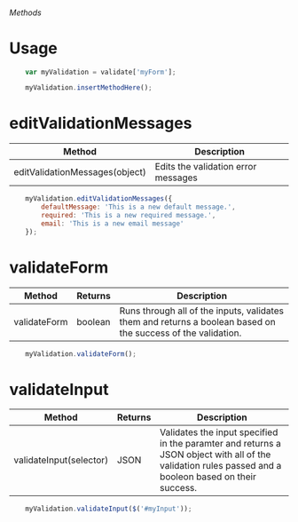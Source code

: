###### Methods

# Usage

```javascript
    var myValidation = validate['myForm'];

    myValidation.insertMethodHere();
```

# editValidationMessages

| Method                                  |  Description                                             |
|-----------------------------------------|----------------------------------------------------------|
| editValidationMessages(object)          |  Edits the validation error messages                     |

```javascript
    myValidation.editValidationMessages({
        defaultMessage: 'This is a new default message.',
        required: 'This is a new required message.',
        email: 'This is a new email message'
    });
```

# validateForm

| Method                                  | Returns      |  Description                                             |
|-----------------------------------------|--------------|----------------------------------------------------------|
| validateForm                            | boolean      |  Runs through all of the inputs, validates them and returns a boolean based on the success of the validation.  |

```javascript
    myValidation.validateForm();
```

# validateInput

| Method                                  | Returns      |  Description                                             |
|-----------------------------------------|--------------|----------------------------------------------------------|
| validateInput(selector)                 | JSON         |  Validates the input specified in the paramter and returns a JSON object with all of the validation rules passed and a booleon based on their success.  |

```javascript
    myValidation.validateInput($('#myInput'));
```